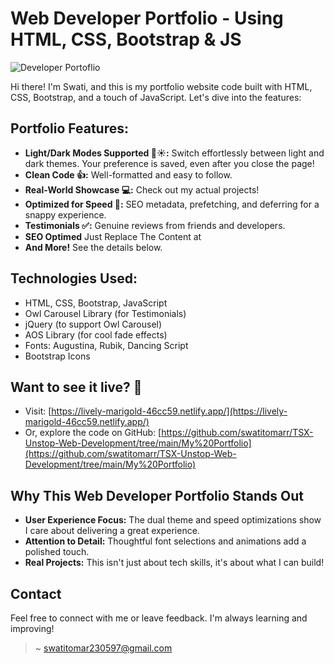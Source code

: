 # Web Developer Portfolio - Using HTML, CSS, Bootstrap & JS



![Developer Portoflio](https://github.com/itsvijaysingh/My-Portfolio/blob/main/Developer%20Portolio%20Website.png)


Hi there! I'm Swati, and this is my portfolio website code built with HTML, CSS, Bootstrap, and a touch of JavaScript. Let's dive into the features:



## **Portfolio Features:**

* **Light/Dark Modes Supported 🌙☀️:**  Switch effortlessly between light and dark themes. Your preference is saved, even after you close the page!
* **Clean Code 👍:** Well-formatted and easy to follow. 
* **Real-World Showcase 💻:** Check out my actual projects!
* **Optimized for Speed 🚀:**  SEO metadata, prefetching, and deferring for a snappy experience.
* **Testimonials ✅:** Genuine reviews from friends and developers.
* **SEO Optimed** Just Replace The Content at <head>
* **And More!** See the details below.
  
## **Technologies Used:**

* HTML, CSS, Bootstrap, JavaScript
* Owl Carousel Library (for Testimonials)
* jQuery (to support Owl Carousel)
* AOS Library (for cool fade effects)
* Fonts: Augustina, Rubik, Dancing Script
* Bootstrap Icons

## **Want to see it live? 👀**

* Visit: [https://lively-marigold-46cc59.netlify.app/](https://lively-marigold-46cc59.netlify.app/)
* Or, explore the code on GitHub: [https://github.com/swatitomarr/TSX-Unstop-Web-Development/tree/main/My%20Portfolio](https://github.com/swatitomarr/TSX-Unstop-Web-Development/tree/main/My%20Portfolio)

## **Why This Web Developer Portfolio Stands Out**

* **User Experience Focus:**  The dual theme and speed optimizations show I care about delivering a great experience.
* **Attention to Detail:** Thoughtful font selections and animations add a polished touch. 
* **Real Projects:**  This isn't just about tech skills, it's about what I can build!  

## **Contact**

Feel free to connect with me or leave feedback. I'm always learning and improving! 

> ~ [swatitomar230597@gmail.com](mailto:swatitomar230597@gmail.com) 


